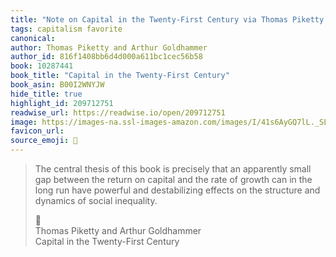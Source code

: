 ```yaml
---
title: "Note on Capital in the Twenty-First Century via Thomas Piketty and Arthur Goldhammer"
tags: capitalism favorite
canonical: 
author: Thomas Piketty and Arthur Goldhammer
author_id: 816f1408bb6d4d000a611bc1cec56b58
book: 10287441
book_title: "Capital in the Twenty-First Century"
book_asin: B00I2WNYJW
hide_title: true
highlight_id: 209712751
readwise_url: https://readwise.io/open/209712751
image: https://images-na.ssl-images-amazon.com/images/I/41s6AyGQ7lL._SL200_.jpg
favicon_url: 
source_emoji: 📕
---
```


> The central thesis of this book is precisely that an apparently small gap between the return on capital and the rate of growth can in the long run have powerful and destabilizing effects on the structure and dynamics of social inequality.
> <div class="quoteback-footer"><div class="quoteback-avatar"><span class="mini-emoji"> 📕</span></div><div class="quoteback-metadata"><div class="metadata-inner"><span style="display:none">FROM:</span><div aria-label="Thomas Piketty and Arthur Goldhammer" class="quoteback-author"> Thomas Piketty and Arthur Goldhammer</div><div aria-label="Capital in the Twenty-First Century" class="quoteback-title"> Capital in the Twenty-First Century</div></div></div></div>